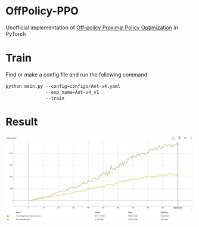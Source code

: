 # OffPolicy-PPO
Unofficial implementation of [Off-policy Proximal Policy Optimization](https://ojs.aaai.org/index.php/AAAI/article/view/26099) in PyTorch


# Train
Find or make a config file and run the following command.
```
python main.py --config=configs/Ant-v4.yaml 
               --exp_name=Ant-v4_v1 
               --train
```

# Result

![](https://github.com/Ladun/OffPolicy-PPO/blob/master/plots/plot.jpg)